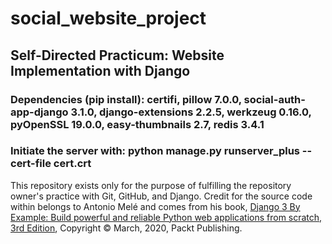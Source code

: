 # social_website_project
## Self-Directed Practicum: Website Implementation with Django

### Dependencies (pip install): certifi, pillow 7.0.0, social-auth-app-django 3.1.0, django-extensions 2.2.5, werkzeug 0.16.0, pyOpenSSL 19.0.0, easy-thumbnails 2.7, redis 3.4.1
### Initiate the server with: python manage.py runserver_plus --cert-file cert.crt

This repository exists only for the purpose of fulfilling the repository owner's practice with Git, GitHub, and Django.  Credit for the source code within belongs to Antonio Melé and comes from his book, <u>Django 3 By Example: Build powerful and reliable Python web applications from scratch, 3rd Edition</u>, Copyright &#169; March, 2020, Packt Publishing.
